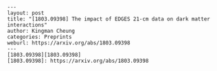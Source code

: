     ---
    layout: post
    title: "[1803.09398] The impact of EDGES 21-cm data on dark matter interactions"
    author: Kingman Cheung
    categories: Preprints
    weburl: https://arxiv.org/abs/1803.09398
    ---
    [1803.09398][1803.09398]
    [1803.09398]: https://arxiv.org/abs/1803.09398
